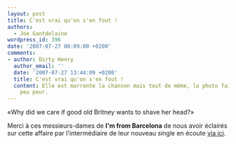 ```yaml
---
layout: post
title: C'est vrai qu'on s'en fout !
authors:
  - Joe Gantdelaine
wordpress_id: 396
date: '2007-07-27 08:09:00 +0200'
comments:
- author: Dirty Henry
  author_email: ''
  date: '2007-07-27 13:44:09 +0200'
  title: C'est vrai qu'on s'en fout !
  content: Elle est marrante la chanson mais tout de même, la photo fait un tout petit
    peu peur.
---
```

«Why did we care if good old Britney wants to shave her head?»

Merci à ces messieurs-dames de __I'm from Barcelona__ de nous avoir éclairés sur cette affaire par l'intermédiaire de leur nouveau single en écoute [via ici](http://stereogum.com/5565/im_from_barcelona_pen_their_ode_to_britney_spears/news/).
